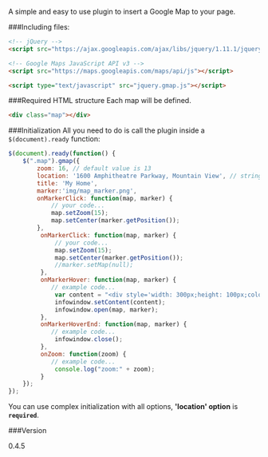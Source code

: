A simple and easy to use plugin to insert a Google Map to your page.

###Including files:
```html
<!-- jQuery -->
<script src="https://ajax.googleapis.com/ajax/libs/jquery/1.11.1/jquery.min.js"></script>

<!-- Google Maps JavaScript API v3 -->
<script src="https://maps.googleapis.com/maps/api/js"></script>

<script type="text/javascript" src="jquery.gmap.js"></script>
```

###Required HTML structure
Each map will be defined.

```html
<div class="map"></div>
```


###Initialization
All you need to do is call the plugin inside a `$(document).ready` function:

```javascript
$(document).ready(function() {
    $(".map").gmap({
        zoom: 16, // default value is 13
        location: '1600 Amphitheatre Parkway, Mountain View', // string or array
        title: 'My Home',
        marker:'img/map_marker.png',
        onMarkerClick: function(map, marker) {
            // your code...
            map.setZoom(15);
            map.setCenter(marker.getPosition());
        },
         onMarkerClick: function(map, marker) {
             // your code...
             map.setZoom(15);
             map.setCenter(marker.getPosition());
             //marker.setMap(null);
         },
         onMarkerHover: function(map, marker) {
            // example code...
             var content = "<div style='width: 300px;height: 100px;color: #4f5b6f;'>"+marker.getPosition()+"</div>";
             infowindow.setContent(content);
             infowindow.open(map, marker);
         },
         onMarkerHoverEnd: function(map, marker) {
            // example code...
             infowindow.close();
         },
         onZoom: function(zoom) {
            // example code...
             console.log("zoom:" + zoom);
         }
    });
});
```
You can use complex initialization with all options, __'location' option__ is __`required`__.


###Version

0.4.5
